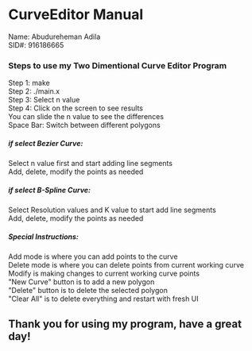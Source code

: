 # CurveEditor Manual
Name: Abudureheman Adila  
SID#: 916186665  


### Steps to use my Two Dimentional Curve Editor Program  
Step 1: make  
Step 2: ./main.x  
Step 3: Select n value   
Step 4: Click on the screen to see results   
You can slide the n value to see the differences  
Space Bar: Switch between different polygons    
   

##### if select Bezier Curve:  
Select n value first and start adding line segments   
Add, delete, modify the points as needed      


##### if select B-Spline Curve:  
Select Resolution values and K value to start add line segments   
Add, delete, modify the points as needed    

##### Special Instructions:  
Add mode is where you can add points to the curve   
Delete mode is where you can delete points from current working curve   
Modify is making changes to current working curve points   
"New Curve" button is to add a new polygon  
"Delete" button is to delete the selected polygon  
"Clear All" is to delete everything and restart with fresh UI    



## Thank you for using my program, have a great day!

